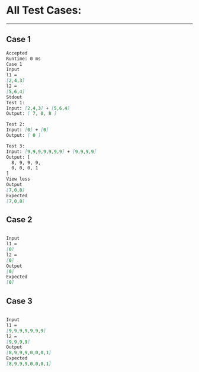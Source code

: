 # All Test  Cases:
---

## Case 1
```md
Accepted
Runtime: 0 ms
Case 1
Input
l1 =
[2,4,3]
l2 =
[5,6,4]
Stdout
Test 1:
Input: [2,4,3] + [5,6,4]
Output: [ 7, 0, 8 ]

Test 2:
Input: [0] + [0]
Output: [ 0 ]

Test 3:
Input: [9,9,9,9,9,9,9] + [9,9,9,9]
Output: [
  8, 9, 9, 9,
  0, 0, 0, 1
]
View less
Output
[7,0,8]
Expected
[7,0,8]

```
## Case 2

```md

Input
l1 =
[0]
l2 =
[0]
Output
[0]
Expected
[0]
```

## Case 3

```md

Input
l1 =
[9,9,9,9,9,9,9]
l2 =
[9,9,9,9]
Output
[8,9,9,9,0,0,0,1]
Expected
[8,9,9,9,0,0,0,1]
```



